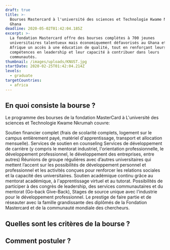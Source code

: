 ```yaml
---
draft: true
title: >-
  Bourses Mastercard à l'université des sciences et Technologie Kwame Nkrumah au
  Ghana
deadline: 2020-05-02T01:42:04.185Z
excerpt: >-
  La fondation Mastercard offre des bourses complètes à 700 jeunes
  universitaires talentueux mais économiquement défavorisés au Ghana et en
  Afrique un accès à une éducation de qualité, tout en renforçant leurs
  compétences en leadership et leur capacité à contribuer dans leurs
  communautés.
thumbnail: /images/uploads/KNUST.jpg
startDate: 2020-02-25T01:42:04.214Z
levels:
  - graduate
targetCountries:
  - africa
---
```

## En quoi consiste la bourse ?

Le programme des bourses de la fondation MasterCard à L'université des sciences et Technologie Kwame Nkrumah couvre:

Soutien financier complet (frais de scolarité complets, logement sur le campus entièrement payé, matériel d'apprentissage, transport et allocation mensuelle). Services de soutien en counseling
Services de développement de carrière (y compris le mentorat industriel, l'orientation professionnelle, le développement professionnel, le développement des entreprises, entre autres)
Réunions de groupe régulières avec d’autres universitaires qui mettent l’accent sur les possibilités de développement personnel et professionnel et les activités conçues pour renforcer les relations sociales et la capacité des universitaires.
Soutien académique continu grâce au mentorat académique, à l'apprentissage virtuel et au tutorat.
Possibilités de participer à des congrès de leadership, des services communautaires et du mentorat (Go-back Give-Back),
Stages de source unique avec l'industrie pour le développement professionnel.
Le prestige de faire partie et de réseauter avec la famille grandissante des diplômés de la Fondation Mastercard et de la communauté mondiale des chercheurs.

## Quelles sont les critères de la bourse ?

## Comment postuler ?

